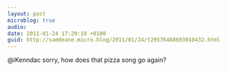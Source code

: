 ```yaml
---
layout: post
microblog: true
audio: 
date: 2011-01-24 17:29:19 +0100
guid: http://samdeane.micro.blog/2011/01/24/t29576488693010432.html
---
```

@iKenndac sorry, how does that pizza song go again?
